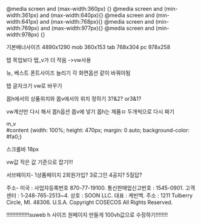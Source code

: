 @media screen and (max-width:360px) {}
@media screen and (min-width:361px) and (max-width:640px){}
@media screen and (min-width:641px) and (max-width:768px){}
@media screen and (min-width:769px) and (max-width:977px){}
@media screen and (min-width:978px) {}

기본배너사이즈 4890x1290
mob 360x153
tab 768x304
pc 978x258

탭 목업보다 탭_v가 더 작음 ->vw사용

뉴, 베스트 폰트사이즈 늘리기 각 화면옵션 같이 바꿔야됨

탭 글자크기 vw로 바꾸기


몹h에서의 상품위치와
몹v에서의 위치 정하기
3?&2? or3&1?

vw계산만 다시 해서 몹h옵션 몹v에 넣기 몹h는 제품ㅁ 두개씩으로 다시 짜기


m_v  
#content {width: 100%; height: 470px; margin: 0 auto; background-color: #fa0;}


스크롤바 18px


vw값 작은 값 기준으로 잡기!!!


서브페이지-
1상품페이지
2회원가입?
3로그인
4공지?
5질답?

주소-
미국 : 사업자등록번호 870-77-19100.  통신판매업신고번호 : 1545-0901.
고객센터 : 1-248-765-2513~4.
상호 : SOON LLC.  대표 : 케빈백.  주소 : 1211 Tulberry Circle, MI. 48306. U.S.A.
Copyright COSECOS All Rights Reserved.



!!!!!!!!!!!!!!!suweb h 사이즈 원페이지 만들게 100vh값으로 수정하기!!!!!!!!



